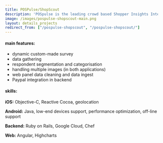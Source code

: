 ```yaml
---
title: POSPulse/ShopScout
description: 'POSpulse is the leading crowd based Shopper Insights Intelligence company which enables main industry segments better market their servcies and products. After the DACH region, the company is now introducing its services to new European markets (now available in Italy and Czech Republic). Our work included creating backend, a web panel and a proprietary app "ShopScout" POSpulse which generates insights along the entire customer decision journey: at home, out-of-home and directly at the point of experience (POE).'
image: /images/pospulse-shopscout-main.png
layout: details_projects
redirect_from: ["/pospulse-shopscout", "/pospulse-shopscout/"]
---
```


<div class="div-block-project_mainfeature">
    <h4 class="mainfeatures_heading">main features:</h4>
<div class="rich-text-project_mainfeature w-richtext" markdown="1">

* dynamic custom-made survey
* data gathering
* respondent segmentation and categorisation
* handling multiple images (in both applications)
* web panel data cleaning and data ingest
* Paypal integration in backend

</div>
</div>
<div class="div-block-project_mainfeature">
    <h4 class="mainfeatures_heading">skills:</h4>
<div class="rich-text-project_mainfeature w-richtext" markdown="1">

**iOS:** Objective-C, Reactive Cocoa, geolocation

**Android:** Java, low-end devices support, performance optimization, off-line support

**Backend:** Ruby on Rails, Google Cloud, Chef

**Web:** Angular, Highcharts

</div>
</div>
